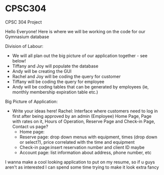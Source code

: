 # CPSC304
CPSC 304 Project

Hello Everyone!
Here is where we will be working on the code for our Gymnasium database

Division of Labour:
  - We will all plan out the big picture of our application together - see below!
  - Tiffany and Joy will populate the database
  - Andy will be creating the GUI
  - Rachel and Joy will be coding the query for customer
  - Tiffany will be coding the query for employee
  - Andy will be coding tables that can be generated by employees (ie, monthly membership expiration table etc.)


Big Picture of Application:
- Write your ideas here!
Rachel:
Interface where customers need to log in first after being approved by an admin (Employee)
Home Page, Page with rates on it, Hours of Operation, Reserve Page and Check-in Page, Contact us page?
  - Home page:
  - Reserve page: drop down menus with equipment, times (drop down or select?), price correlated with the time and equipment
  - Check-in page:insert reservation number and client ID maybe
  - Account page: list information about address, phone number, etc
  
  
I wanna make a cool looking application to put on my resume, so if u guys aren't as interested I can spend some time trying to make it look 
extra fancy
